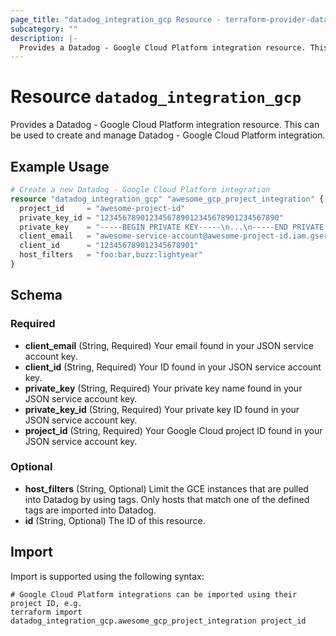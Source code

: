 ```yaml
---
page_title: "datadog_integration_gcp Resource - terraform-provider-datadog"
subcategory: ""
description: |-
  Provides a Datadog - Google Cloud Platform integration resource. This can be used to create and manage Datadog - Google Cloud Platform integration.
---
```


# Resource `datadog_integration_gcp`

Provides a Datadog - Google Cloud Platform integration resource. This can be used to create and manage Datadog - Google Cloud Platform integration.

## Example Usage

```terraform
# Create a new Datadog - Google Cloud Platform integration
resource "datadog_integration_gcp" "awesome_gcp_project_integration" {
  project_id     = "awesome-project-id"
  private_key_id = "1234567890123456789012345678901234567890"
  private_key    = "-----BEGIN PRIVATE KEY-----\n...\n-----END PRIVATE KEY-----\n"
  client_email   = "awesome-service-account@awesome-project-id.iam.gserviceaccount.com"
  client_id      = "123456789012345678901"
  host_filters   = "foo:bar,buzz:lightyear"
}
```

## Schema

### Required

- **client_email** (String, Required) Your email found in your JSON service account key.
- **client_id** (String, Required) Your ID found in your JSON service account key.
- **private_key** (String, Required) Your private key name found in your JSON service account key.
- **private_key_id** (String, Required) Your private key ID found in your JSON service account key.
- **project_id** (String, Required) Your Google Cloud project ID found in your JSON service account key.

### Optional

- **host_filters** (String, Optional) Limit the GCE instances that are pulled into Datadog by using tags. Only hosts that match one of the defined tags are imported into Datadog.
- **id** (String, Optional) The ID of this resource.

## Import

Import is supported using the following syntax:

```shell
# Google Cloud Platform integrations can be imported using their project ID, e.g.
terraform import datadog_integration_gcp.awesome_gcp_project_integration project_id
```
